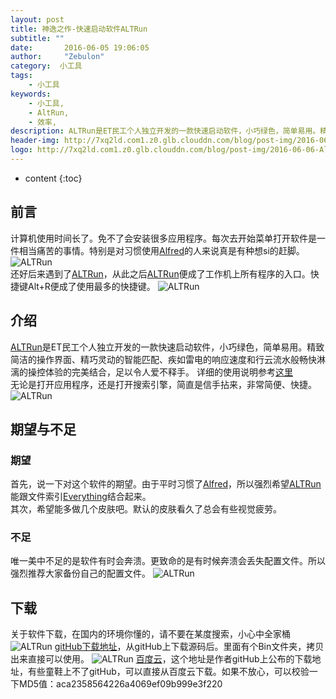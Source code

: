 ```yaml
---
layout: post
title: 神逸之作-快速启动软件ALTRun
subtitle: ""
date:       2016-06-05 19:06:05
author:     "Zebulon"
category:  小工具
tags:
    - 小工具
keywords:
    - 小工具,
    - AltRun,
    - 效率,
description: ALTRun是ET民工个人独立开发的一款快速启动软件，小巧绿色，简单易用。精致简洁的操作界面、精巧灵动的智能匹配、疾如雷电的响应速度和行云流水般畅快淋漓的操控体验的完美结合，足以令人爱不释手.
header-img: http://7xq2ld.com1.z0.glb.clouddn.com/blog/post-img/2016-06-07-hail.jpg
logo: http://7xq2ld.com1.z0.glb.clouddn.com/blog/post-img/2016-06-06-AltRun.png
---
```

* content
{:toc}

## 前言

计算机使用时间长了。免不了会安装很多应用程序。每次去开始菜单打开软件是一件相当痛苦的事情。特别是对习惯使用[Alfred](https://www.alfredapp.com/)的人来说真是有种想si的赶脚。  
![ALTRun](http://7xq2ld.com1.z0.glb.clouddn.com/blog/post-img/2016-06-07-start.gif)   
还好后来遇到了[ALTRun](https://github.com/etworker/ALTRun)，从此之后[ALTRun](https://github.com/etworker/ALTRun)便成了工作机上所有程序的入口。快捷键Alt+R便成了使用最多的快捷键。 
![ALTRun](http://7xq2ld.com1.z0.glb.clouddn.com/blog/post-img/2016-06-06-AltRun.png) 


## 介绍

[ALTRun](https://github.com/etworker/ALTRun)是ET民工个人独立开发的一款快速启动软件，小巧绿色，简单易用。精致简洁的操作界面、精巧灵动的智能匹配、疾如雷电的响应速度和行云流水般畅快淋漓的操控体验的完美结合，足以令人爱不释手。 
详细的使用说明参考[这里](https://xbeta.info/altrun.htm)  
无论是打开应用程序，还是打开搜索引擎，简直是信手拈来，非常简便、快捷。
![ALTRun](http://7xq2ld.com1.z0.glb.clouddn.com/blog/post-img/2016-06-07-altrun.gif) 

## 期望与不足

### 期望
首先，说一下对这个软件的期望。由于平时习惯了[Alfred](https://www.alfredapp.com/)，所以强烈希望[ALTRun](https://github.com/etworker/ALTRun)能跟文件索引[Everything](http://www.voidtools.com/)结合起来。  
其次，希望能多做几个皮肤吧。默认的皮肤看久了总会有些视觉疲劳。

### 不足

唯一美中不足的是软件有时会奔溃。更致命的是有时候奔溃会丢失配置文件。所以强烈推荐大家备份自己的配置文件。
![ALTRun](http://7xq2ld.com1.z0.glb.clouddn.com/blog/post-img/2016-06-07_shortcutlist.png) 

## 下载
关于软件下载，在国内的环境你懂的，请不要在某度搜索，小心中全家桶
![ALTRun](http://7xq2ld.com1.z0.glb.clouddn.com/blog/post-img/2016-06-07_baidu.png) 
[gitHub下载地址](https://github.com/etworker/ALTRun/releases)，从gitHub上下载源码后。里面有个Bin文件夹，拷贝出来直接可以使用。
![ALTRun](http://7xq2ld.com1.z0.glb.clouddn.com/blog/post-img/2016-06-07_105829.png) 
[百度云](http://pan.baidu.com/s/1nvQrU3J)，这个地址是作者gitHub上公布的下载地址，有些童鞋上不了gitHub，可以直接从百度云下载。如果不放心，可以校验一下MD5值：aca2358564226a4069ef09b999e3f220


 





